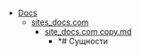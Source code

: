 - <a href = "E:\Node_projects\Node_Way\NBase\_Md\_Index\__Closer\_Postgres\GUI\content\Docs\cat.Docs\dir.Docs.md">Docs</a>
    - <a href = "E:\Node_projects\Node_Way\NBase\_Md\_Index\__Closer\_Postgres\GUI\content\Docs\sites_docs.com\cat.sites_docs.com\dir.sites_docs.com.md">sites_docs.com</a>
        - <a href = "E:\Node_projects\Node_Way\NBase\_Md\_Index\__Closer\_Postgres\GUI\content\Docs\sites_docs.com\site_docs.com copy.md">site_docs.com copy.md</a>
            - *# Сущности
    
